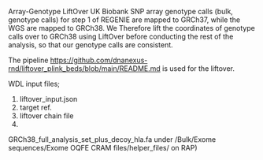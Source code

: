 Array-Genotype LiftOver
UK Biobank SNP array genotype calls (bulk, genotype calls) for step 1 of REGENIE are mapped to GRCh37, while the WGS are mapped to GRCh38. We Therefore lift the coordinates of genotype calls over to GRCh38 using LiftOver before conducting the rest of the analysis, so that our genotype calls are consistent.

The pipeline https://github.com/dnanexus-rnd/liftover_plink_beds/blob/main/README.md is used for the liftover.

WDL input files;
1. liftover_input.json
2. target ref.
3. liftover chain file
4.

GRCh38_full_analysis_set_plus_decoy_hla.fa under /Bulk/Exome sequences/Exome OQFE CRAM files/helper_files/ on RAP) 
